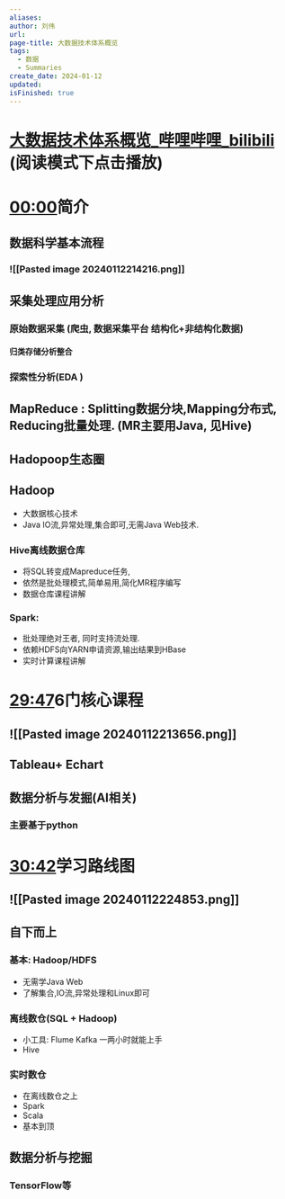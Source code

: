 ```yaml
---
aliases: 
author: 刘伟
url: 
page-title: 大数据技术体系概览
tags:
  - 数据
  - Summaries
create_date: 2024-01-12
updated: 
isFinished: true
---
```




# [大数据技术体系概览_哔哩哔哩_bilibili](https://www.bilibili.com/video/BV1qN4y1h7wU/?vd_source=7038f96b6bb3b14743531b102b109c43) (阅读模式下点击播放)



# [00:00](https://www.bilibili.com/video/BV1qN4y1h7wU/?vd_source=7038f96b6bb3b14743531b102b109c43#t=0.871003)简介
## 数据科学基本流程
 ### ![[Pasted image 20240112214216.png]]
## 采集处理应用分析
### 原始数据采集 (爬虫, 数据采集平台 结构化+非结构化数据)
#### 归类存储分析整合
### 探索性分析(EDA )
## MapReduce : Splitting数据分块,Mapping分布式, Reducing批量处理. (MR主要用Java, 见Hive)
## Hadopoop生态圈

## Hadoop
- 大数据核心技术
- Java IO流,异常处理,集合即可,无需Java Web技术.
### Hive离线数据仓库
- 将SQL转变成Mapreduce任务, 
- 依然是批处理模式,简单易用,简化MR程序编写
- 数据仓库课程讲解
### Spark: 
- 批处理绝对王者, 同时支持流处理. 
- 依赖HDFS向YARN申请资源,输出结果到HBase
- 实时计算课程讲解
# [29:47](https://www.bilibili.com/video/BV1qN4y1h7wU/?vd_source=7038f96b6bb3b14743531b102b109c43#t=1787.747045)6门核心课程
## ![[Pasted image 20240112213656.png]]

## Tableau+ Echart
## 数据分析与发掘(AI相关)
### 主要基于python

# [30:42](https://www.bilibili.com/video/BV1qN4y1h7wU/?vd_source=7038f96b6bb3b14743531b102b109c43#t=1842.951139)学习路线图
## ![[Pasted image 20240112224853.png]]
## 自下而上
### 基本: Hadoop/HDFS
- 无需学Java Web
-  了解集合,IO流,异常处理和Linux即可
### 离线数仓(SQL + Hadoop)
- 小工具: Flume Kafka 一两小时就能上手
- Hive
### 实时数仓
- 在离线数仓之上
- Spark  
- Scala
- 基本到顶
## 数据分析与挖掘
###  TensorFlow等





